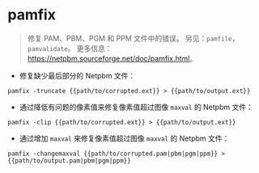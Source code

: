 # pamfix

> 修复 PAM、PBM、PGM 和 PPM 文件中的错误。
> 另见：`pamfile`，`pamvalidate`。
> 更多信息：<https://netpbm.sourceforge.net/doc/pamfix.html>。

- 修复缺少最后部分的 Netpbm 文件：

`pamfix -truncate {{path/to/corrupted.ext}} > {{path/to/output.ext}}`

- 通过降低有问题的像素值来修复像素值超过图像 `maxval` 的 Netpbm 文件：

`pamfix -clip {{path/to/corrupted.ext}} > {{path/to/output.ext}}`

- 通过增加 `maxval` 来修复像素值超过图像 `maxval` 的 Netpbm 文件：

`pamfix -changemaxval {{path/to/corrupted.pam|pbm|pgm|ppm}} > {{path/to/output.pam|pbm|pgm|ppm}}`